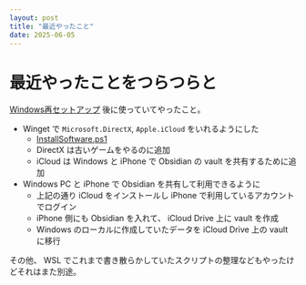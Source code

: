```yaml
---
layout: post
title: "最近やったこと"
date: 2025-06-05
---
```


# 最近やったことをつらつらと

[Windows再セットアップ](/diary/2025-05-09/) 後に使っていてやったこと。

- Winget で `Microsoft.DirectX`, `Apple.iCloud` をいれるようにした
    - [InstallSoftware.ps1](https://gist.github.com/kkryama/76ad6b9428dd0bcfea91016c28a4a708)
    - DirectX は古いゲームをやるのに追加
    - iCloud は Windows と iPhone で Obsidian の vault を共有するために追加
- Windows PC と iPhone で Obsidian を共有して利用できるように
    - 上記の通り iCloud をインストールし iPhone で利用しているアカウントでログイン
    - iPhone 側にも Obsidian を入れて、 iCloud Drive 上に vault を作成
    - Windows のローカルに作成していたデータを iCloud Drive 上の vault に移行

その他、 WSL でこれまで書き散らかしていたスクリプトの整理などもやったけどそれはまた別途。